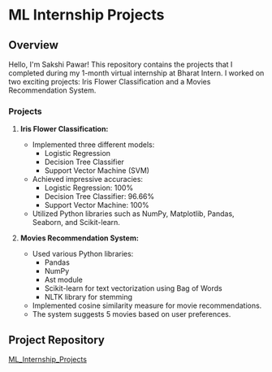 # ML Internship Projects

## Overview
Hello, I'm Sakshi Pawar! This repository contains the projects that I completed during my 1-month virtual internship at Bharat Intern. I worked on two exciting projects: Iris Flower Classification and a Movies Recommendation System.

### Projects
1. **Iris Flower Classification:**
   - Implemented three different models:
      - Logistic Regression
      - Decision Tree Classifier
      - Support Vector Machine (SVM)
   - Achieved impressive accuracies:
      - Logistic Regression: 100%
      - Decision Tree Classifier: 96.66%
      - Support Vector Machine: 100%
   - Utilized Python libraries such as NumPy, Matplotlib, Pandas, Seaborn, and Scikit-learn.

2. **Movies Recommendation System:**
   - Used various Python libraries:
      - Pandas
      - NumPy
      - Ast module
      - Scikit-learn for text vectorization using Bag of Words
      - NLTK library for stemming
   - Implemented cosine similarity measure for movie recommendations.
   - The system suggests 5 movies based on user preferences.

## Project Repository
[ML_Internship_Projects](https://github.com/SakshiAP/ML_Internship_Projects)



